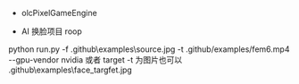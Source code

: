 


* olcPixelGameEngine

* AI 换脸项目 roop

python run.py -f .github\examples\source.jpg -t .github/examples/fem6.mp4 --gpu-vendor nvidia
或者 target -t 为图片也可以  .github\examples\face_targfet.jpg

